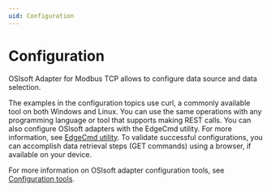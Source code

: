 ```yaml
---
uid: Configuration
---
```


# Configuration

OSIsoft Adapter for Modbus TCP allows to configure data source and data selection.

The examples in the configuration topics use curl, a commonly available tool on both Windows and Linux. You can use the same operations with any programming language or tool that supports making REST calls. You can also configure OSIsoft adapters with the EdgeCmd utility. For more information, see [EdgeCmd utility](https://osisoft.github.io/OSIsoft-Adapter-Modbus-Docs/V1/edgecmd/V1/EdgeCmd%20utility/EdgeCmd%20utility.html). To validate successful configurations, you can accomplish data retrieval steps (GET commands) using a browser, if available on your device.

For more information on OSIsoft adapter configuration tools, see [Configuration tools](https://osisoft.github.io/OSIsoft-Adapter-Modbus-Docs/V1/main/V1/Configuration/Configuration%20tools.html).
